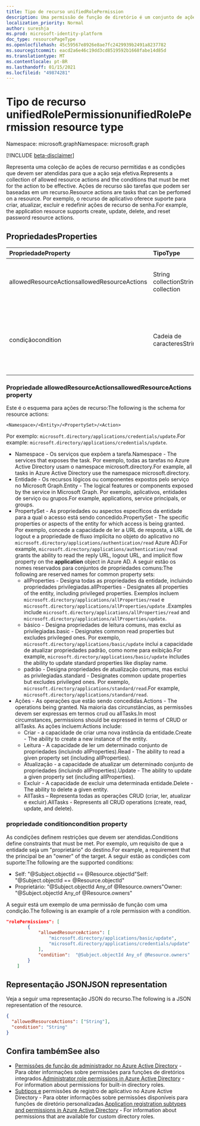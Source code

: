 ```yaml
---
title: Tipo de recurso unifiedRolePermission
description: Uma permissão de função de diretório é um conjunto de ações e condições de recursos permitidos.
localization_priority: Normal
author: sureshja
ms.prod: microsoft-identity-platform
doc_type: resourcePageType
ms.openlocfilehash: 45c59567e8926e8ae7fc2429939b2491a8237782
ms.sourcegitcommit: eacd2a6e46c19dd3cd8519592b1668fabe14d85d
ms.translationtype: MT
ms.contentlocale: pt-BR
ms.lasthandoff: 01/15/2021
ms.locfileid: "49874281"
---
```

# <a name="unifiedrolepermission-resource-type"></a><span data-ttu-id="30e00-103">Tipo de recurso unifiedRolePermission</span><span class="sxs-lookup"><span data-stu-id="30e00-103">unifiedRolePermission resource type</span></span>

<span data-ttu-id="30e00-104">Namespace: microsoft.graph</span><span class="sxs-lookup"><span data-stu-id="30e00-104">Namespace: microsoft.graph</span></span>

[!INCLUDE [beta-disclaimer](../../includes/beta-disclaimer.md)]

<span data-ttu-id="30e00-105">Representa uma coleção de ações de recurso permitidas e as condições que devem ser atendidas para que a ação seja efetiva.</span><span class="sxs-lookup"><span data-stu-id="30e00-105">Represents a collection of allowed resource actions and the conditions that must be met for the action to be effective.</span></span> <span data-ttu-id="30e00-106">Ações de recurso são tarefas que podem ser baseadas em um recurso.</span><span class="sxs-lookup"><span data-stu-id="30e00-106">Resource actions are tasks that can be perfomed on a resource.</span></span> <span data-ttu-id="30e00-107">Por exemplo, o recurso de aplicativo oferece suporte para criar, atualizar, excluir e redefinir ações de recurso de senha.</span><span class="sxs-lookup"><span data-stu-id="30e00-107">For example, the application resource supports create, update, delete, and reset password resource actions.</span></span>

## <a name="properties"></a><span data-ttu-id="30e00-108">Propriedades</span><span class="sxs-lookup"><span data-stu-id="30e00-108">Properties</span></span>

| <span data-ttu-id="30e00-109">Propriedade</span><span class="sxs-lookup"><span data-stu-id="30e00-109">Property</span></span>     | <span data-ttu-id="30e00-110">Tipo</span><span class="sxs-lookup"><span data-stu-id="30e00-110">Type</span></span>        | <span data-ttu-id="30e00-111">Descrição</span><span class="sxs-lookup"><span data-stu-id="30e00-111">Description</span></span> |
|:-------------|:------------|:------------|
|<span data-ttu-id="30e00-112">allowedResourceActions</span><span class="sxs-lookup"><span data-stu-id="30e00-112">allowedResourceActions</span></span>|<span data-ttu-id="30e00-113">String collection</span><span class="sxs-lookup"><span data-stu-id="30e00-113">String collection</span></span>| <span data-ttu-id="30e00-114">Conjunto de tarefas que podem ser executadas em um recurso.</span><span class="sxs-lookup"><span data-stu-id="30e00-114">Set of tasks that can be performed on a resource.</span></span> |
|<span data-ttu-id="30e00-115">condição</span><span class="sxs-lookup"><span data-stu-id="30e00-115">condition</span></span>|<span data-ttu-id="30e00-116">Cadeia de caracteres</span><span class="sxs-lookup"><span data-stu-id="30e00-116">String</span></span>| <span data-ttu-id="30e00-117">Restrições opcionais que devem ser atendidas para que a permissão seja efetiva.</span><span class="sxs-lookup"><span data-stu-id="30e00-117">Optional constraints that must be met for the permission to be effective.</span></span> |

### <a name="allowedresourceactions-property"></a><span data-ttu-id="30e00-118">Propriedade allowedResourceActions</span><span class="sxs-lookup"><span data-stu-id="30e00-118">allowedResourceActions property</span></span>

<span data-ttu-id="30e00-119">Este é o esquema para ações de recurso:</span><span class="sxs-lookup"><span data-stu-id="30e00-119">The following is the schema for resource actions:</span></span> 

```
<Namespace>/<Entity>/<PropertySet>/<Action>  
```
<span data-ttu-id="30e00-120">Por exemplo: `microsoft.directory/applications/credentials/update`.</span><span class="sxs-lookup"><span data-stu-id="30e00-120">For example: `microsoft.directory/applications/credentials/update`.</span></span>  

- <span data-ttu-id="30e00-121">Namespace - Os serviços que expõem a tarefa.</span><span class="sxs-lookup"><span data-stu-id="30e00-121">Namespace - The services that exposes the task.</span></span> <span data-ttu-id="30e00-122">Por exemplo, todas as tarefas no Azure Active Directory usam o namespace microsoft.directory.</span><span class="sxs-lookup"><span data-stu-id="30e00-122">For example, all tasks in Azure Active Directory use the namespace microsoft.directory.</span></span>  
- <span data-ttu-id="30e00-123">Entidade - Os recursos lógicos ou componentes expostos pelo serviço no Microsoft Graph.</span><span class="sxs-lookup"><span data-stu-id="30e00-123">Entity - The logical features or components exposed by the service in Microsoft Graph.</span></span> <span data-ttu-id="30e00-124">Por exemplo, aplicativos, entidades de serviço ou grupos.</span><span class="sxs-lookup"><span data-stu-id="30e00-124">For example, applications, service principals, or groups.</span></span>
- <span data-ttu-id="30e00-125">PropertySet - As propriedades ou aspectos específicos da entidade para a qual o acesso está sendo concedido.</span><span class="sxs-lookup"><span data-stu-id="30e00-125">PropertySet - The specific properties or aspects of the entity for which access is being granted.</span></span> <span data-ttu-id="30e00-126">Por exemplo, concede a capacidade de ler a URL de resposta, a URL de logout e a propriedade de fluxo implícita no objeto do aplicativo no `microsoft.directory/applications/authentication/read` Azure  AD.</span><span class="sxs-lookup"><span data-stu-id="30e00-126">For example, `microsoft.directory/applications/authentication/read` grants the ability to read the reply URL, logout URL, and implicit flow property on the **application** object in Azure AD.</span></span> <span data-ttu-id="30e00-127">A seguir estão os nomes reservados para conjuntos de propriedades comuns:</span><span class="sxs-lookup"><span data-stu-id="30e00-127">The following are reserved names for common property sets:</span></span>  
  - <span data-ttu-id="30e00-128">allProperties - Designa todas as propriedades da entidade, incluindo propriedades privilegiadas.</span><span class="sxs-lookup"><span data-stu-id="30e00-128">allProperties - Designates all properties of the entity, including privileged properties.</span></span> <span data-ttu-id="30e00-129">Exemplos incluem `microsoft.directory/applications/allProperties/read` e `microsoft.directory/applications/allProperties/update` .</span><span class="sxs-lookup"><span data-stu-id="30e00-129">Examples include `microsoft.directory/applications/allProperties/read` and `microsoft.directory/applications/allProperties/update`.</span></span>
  - <span data-ttu-id="30e00-130">básico - Designa propriedades de leitura comuns, mas exclui as privilegiadas.</span><span class="sxs-lookup"><span data-stu-id="30e00-130">basic - Designates common read properties but excludes privileged ones.</span></span> <span data-ttu-id="30e00-131">Por exemplo, `microsoft.directory/applications/basic/update` inclui a capacidade de atualizar propriedades padrão, como nome para exibição.</span><span class="sxs-lookup"><span data-stu-id="30e00-131">For example, `microsoft.directory/applications/basic/update` includes the ability to update standard properties like display name.</span></span>
  - <span data-ttu-id="30e00-132">padrão - Designa propriedades de atualização comuns, mas exclui as privilegiadas.</span><span class="sxs-lookup"><span data-stu-id="30e00-132">standard - Designates common update properties but excludes privileged ones.</span></span> <span data-ttu-id="30e00-133">Por exemplo, `microsoft.directory/applications/standard/read`.</span><span class="sxs-lookup"><span data-stu-id="30e00-133">For example, `microsoft.directory/applications/standard/read`.</span></span>
- <span data-ttu-id="30e00-134">Ações - As operações que estão sendo concedidas.</span><span class="sxs-lookup"><span data-stu-id="30e00-134">Actions - The operations being granted.</span></span> <span data-ttu-id="30e00-135">Na maioria das circunstâncias, as permissões devem ser expressas em termos crud ou allTasks.</span><span class="sxs-lookup"><span data-stu-id="30e00-135">In most circumstances, permissions should be expressed in terms of CRUD or allTasks.</span></span> <span data-ttu-id="30e00-136">As ações incluem:</span><span class="sxs-lookup"><span data-stu-id="30e00-136">Actions include:</span></span>
  - <span data-ttu-id="30e00-137">Criar - a capacidade de criar uma nova instância da entidade.</span><span class="sxs-lookup"><span data-stu-id="30e00-137">Create - The ability to create a new instance of the entity.</span></span>
  - <span data-ttu-id="30e00-138">Leitura - A capacidade de ler um determinado conjunto de propriedades (incluindo allProperties).</span><span class="sxs-lookup"><span data-stu-id="30e00-138">Read - The ability to read a given property set (including allProperties).</span></span>
  - <span data-ttu-id="30e00-139">Atualização - a capacidade de atualizar um determinado conjunto de propriedades (incluindo allProperties).</span><span class="sxs-lookup"><span data-stu-id="30e00-139">Update - The ability to update a given property set (including allProperties).</span></span>
  - <span data-ttu-id="30e00-140">Excluir - A capacidade de excluir uma determinada entidade.</span><span class="sxs-lookup"><span data-stu-id="30e00-140">Delete - The ability to delete a given entity.</span></span>
  - <span data-ttu-id="30e00-141">AllTasks – Representa todas as operações CRUD (criar, ler, atualizar e excluir).</span><span class="sxs-lookup"><span data-stu-id="30e00-141">AllTasks - Represents all CRUD operations (create, read, update, and delete).</span></span> 

### <a name="condition-property"></a><span data-ttu-id="30e00-142">propriedade condition</span><span class="sxs-lookup"><span data-stu-id="30e00-142">condition property</span></span>
<span data-ttu-id="30e00-143">As condições definem restrições que devem ser atendidas.</span><span class="sxs-lookup"><span data-stu-id="30e00-143">Conditions define constraints that must be met.</span></span> <span data-ttu-id="30e00-144">Por exemplo, um requisito de que a entidade seja um "proprietário" do destino.</span><span class="sxs-lookup"><span data-stu-id="30e00-144">For example, a requirement that the principal be an "owner" of the target.</span></span> <span data-ttu-id="30e00-145">A seguir estão as condições com suporte:</span><span class="sxs-lookup"><span data-stu-id="30e00-145">The following are the supported conditions:</span></span>

- <span data-ttu-id="30e00-146">Self: "@Subject.objectId == @Resource.objectId"</span><span class="sxs-lookup"><span data-stu-id="30e00-146">Self: "@Subject.objectId == @Resource.objectId"</span></span>
- <span data-ttu-id="30e00-147">Proprietário: "@Subject.objectId Any_of @Resource.owners"</span><span class="sxs-lookup"><span data-stu-id="30e00-147">Owner: "@Subject.objectId Any_of @Resource.owners"</span></span>

<span data-ttu-id="30e00-148">A seguir está um exemplo de uma permissão de função com uma condição.</span><span class="sxs-lookup"><span data-stu-id="30e00-148">The following is an example of a role permission with a condition.</span></span>

```json
"rolePermissions": [
        {
            "allowedResourceActions": [
                "microsoft.directory/applications/basic/update",
                "microsoft.directory/applications/credentials/update"
            ],
            "condition":  "@Subject.objectId Any_of @Resource.owners"
        }
    ]

```

## <a name="json-representation"></a><span data-ttu-id="30e00-149">Representação JSON</span><span class="sxs-lookup"><span data-stu-id="30e00-149">JSON representation</span></span>

<span data-ttu-id="30e00-150">Veja a seguir uma representação JSON do recurso.</span><span class="sxs-lookup"><span data-stu-id="30e00-150">The following is a JSON representation of the resource.</span></span>

<!-- {
  "blockType": "resource",
  "optionalProperties": [

  ],
  "@odata.type": "microsoft.graph.unifiedRolePermission",
  "baseType": null
}-->

```json
{
  "allowedResourceActions": ["String"],
  "condition": "String"
}
```
## <a name="see-also"></a><span data-ttu-id="30e00-151">Confira também</span><span class="sxs-lookup"><span data-stu-id="30e00-151">See also</span></span>

- <span data-ttu-id="30e00-152">[Permissões de função de administrador no Azure Active Directory](/azure/active-directory/users-groups-roles/directory-assign-admin-roles) - Para obter informações sobre permissões para funções de diretórios integrados.</span><span class="sxs-lookup"><span data-stu-id="30e00-152">[Administrator role permissions in Azure Active Directory](/azure/active-directory/users-groups-roles/directory-assign-admin-roles) - For information about permissions for built-in directory roles.</span></span>
- <span data-ttu-id="30e00-153">[Subtipos e](/azure/active-directory/users-groups-roles/roles-custom-available-permissions) permissões de registro de aplicativo no Azure Active Directory - Para obter informações sobre permissões disponíveis para funções de diretório personalizadas.</span><span class="sxs-lookup"><span data-stu-id="30e00-153">[Application registration subtypes and permissions in Azure Active Directory](/azure/active-directory/users-groups-roles/roles-custom-available-permissions) -  For information about permissions that are available for custom directory roles.</span></span> 

<!-- uuid: 16cd6b66-4b1a-43a1-adaf-3a886856ed98
2019-02-04 14:57:30 UTC -->
<!-- {
  "type": "#page.annotation",
  "description": "unifiedRolePermission resource",
  "keywords": "",
  "section": "documentation",
  "tocPath": ""
}-->